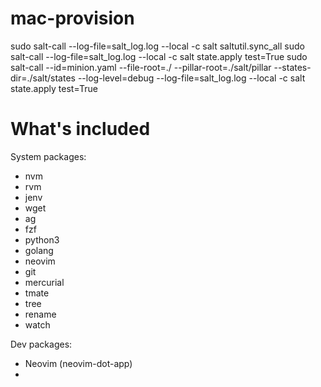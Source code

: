 # mac-provision

sudo salt-call --log-file=salt_log.log --local -c salt saltutil.sync_all
sudo salt-call --log-file=salt_log.log --local -c salt state.apply test=True
sudo salt-call --id=minion.yaml --file-root=./ --pillar-root=./salt/pillar --states-dir=./salt/states --log-level=debug --log-file=salt_log.log --local -c salt state.apply test=True

# What's included

System packages:

* nvm
* rvm
* jenv
* wget
* ag
* fzf
* python3
* golang
* neovim
* git
* mercurial
* tmate
* tree
* rename
* watch


Dev packages:

* Neovim (neovim-dot-app)
* 
